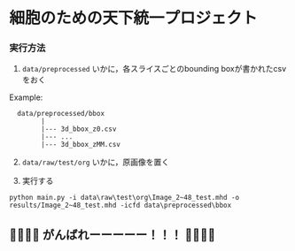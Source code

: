 # 細胞のための天下統一プロジェクト

### 実行方法

1. `data/preprocessed` いかに，各スライスごとのbounding boxが書かれたcsvをおく

Example:

```
  data/preprocessed/bbox
        |
        |--- 3d_bbox_z0.csv
        |--- ...
        |--- 3d_bbox_zMM.csv
```

2. `data/raw/test/org` いかに，原画像を置く


3. 実行する

```
python main.py -i data\raw\test\org\Image_2~48_test.mhd -o results/Image_2~48_test.mhd -icfd data\preprocessed\bbox
```

## :punch::punch::punch::punch: がんばれーーーーー！！！ :punch::punch::punch::punch:
